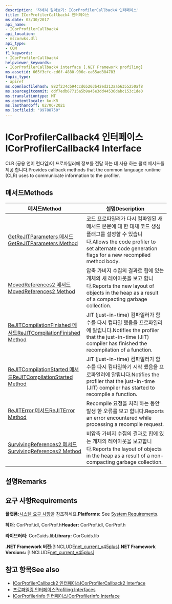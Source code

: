 ```yaml
---
description: '자세히 알아보기: ICorProfilerCallback4 인터페이스'
title: ICorProfilerCallback4 인터페이스
ms.date: 03/30/2017
api_name:
- ICorProfilerCallback4
api_location:
- mscorwks.dll
api_type:
- COM
f1_keywords:
- ICorProfilerCallback4
helpviewer_keywords:
- ICorProfilerCallback4 interface [.NET Framework profiling]
ms.assetid: 665f3cfc-cd6f-4880-906c-ea65ad384783
topic_type:
- apiref
ms.openlocfilehash: 882f234cb94ccd65203b42ed213aab6355250af8
ms.sourcegitcommit: ddf7edb67715a5b9a45e3dd44536dabc153c1de0
ms.translationtype: MT
ms.contentlocale: ko-KR
ms.lasthandoff: 02/06/2021
ms.locfileid: "99788750"
---
```

# <a name="icorprofilercallback4-interface"></a><span data-ttu-id="56001-103">ICorProfilerCallback4 인터페이스</span><span class="sxs-lookup"><span data-stu-id="56001-103">ICorProfilerCallback4 Interface</span></span>

<span data-ttu-id="56001-104">CLR (공용 언어 런타임)이 프로파일러에 정보를 전달 하는 데 사용 하는 콜백 메서드를 제공 합니다.</span><span class="sxs-lookup"><span data-stu-id="56001-104">Provides callback methods that the common language runtime (CLR) uses to communicate information to the profiler.</span></span>  
  
## <a name="methods"></a><span data-ttu-id="56001-105">메서드</span><span class="sxs-lookup"><span data-stu-id="56001-105">Methods</span></span>  
  
|<span data-ttu-id="56001-106">메서드</span><span class="sxs-lookup"><span data-stu-id="56001-106">Method</span></span>|<span data-ttu-id="56001-107">설명</span><span class="sxs-lookup"><span data-stu-id="56001-107">Description</span></span>|  
|------------|-----------------|  
|[<span data-ttu-id="56001-108">GetReJITParameters 메서드</span><span class="sxs-lookup"><span data-stu-id="56001-108">GetReJITParameters Method</span></span>](icorprofilercallback4-getrejitparameters-method.md)|<span data-ttu-id="56001-109">코드 프로파일러가 다시 컴파일된 새 메서드 본문에 대 한 대체 코드 생성 플래그를 설정할 수 있습니다.</span><span class="sxs-lookup"><span data-stu-id="56001-109">Allows the code profiler to set alternate code generation flags for a new recompiled method body.</span></span>|  
|[<span data-ttu-id="56001-110">MovedReferences2 메서드</span><span class="sxs-lookup"><span data-stu-id="56001-110">MovedReferences2 Method</span></span>](icorprofilercallback4-movedreferences2-method.md)|<span data-ttu-id="56001-111">압축 가비지 수집의 결과로 힙에 있는 개체의 새 레이아웃을 보고 합니다.</span><span class="sxs-lookup"><span data-stu-id="56001-111">Reports the new layout of objects in the heap as a result of a compacting garbage collection.</span></span>|  
|[<span data-ttu-id="56001-112">ReJITCompilationFinished 메서드</span><span class="sxs-lookup"><span data-stu-id="56001-112">ReJITCompilationFinished Method</span></span>](icorprofilercallback4-rejitcompilationfinished-method.md)|<span data-ttu-id="56001-113">JIT (just-in-time) 컴파일러가 함수를 다시 컴파일 했음을 프로파일러에 알립니다.</span><span class="sxs-lookup"><span data-stu-id="56001-113">Notifies the profiler that the just-in-time (JIT) compiler has finished the recompilation of a function.</span></span>|  
|[<span data-ttu-id="56001-114">ReJITCompilationStarted 메서드</span><span class="sxs-lookup"><span data-stu-id="56001-114">ReJITCompilationStarted Method</span></span>](icorprofilercallback4-rejitcompilationstarted-method.md)|<span data-ttu-id="56001-115">JIT (just-in-time) 컴파일러가 함수를 다시 컴파일하기 시작 했음을 프로파일러에 알립니다.</span><span class="sxs-lookup"><span data-stu-id="56001-115">Notifies the profiler that the just-in-time (JIT) compiler has started to recompile a function.</span></span>|  
|[<span data-ttu-id="56001-116">ReJITError 메서드</span><span class="sxs-lookup"><span data-stu-id="56001-116">ReJITError Method</span></span>](icorprofilercallback4-rejiterror-method.md)|<span data-ttu-id="56001-117">Recompile 요청을 처리 하는 동안 발생 한 오류를 보고 합니다.</span><span class="sxs-lookup"><span data-stu-id="56001-117">Reports an error encountered while processing a recompile request.</span></span>|  
|[<span data-ttu-id="56001-118">SurvivingReferences2 메서드</span><span class="sxs-lookup"><span data-stu-id="56001-118">SurvivingReferences2 Method</span></span>](icorprofilercallback4-survivingreferences2-method.md)|<span data-ttu-id="56001-119">비압축 가비지 수집의 결과로 힙에 있는 개체의 레이아웃을 보고합니다.</span><span class="sxs-lookup"><span data-stu-id="56001-119">Reports the layout of objects in the heap as a result of a non-compacting garbage collection.</span></span>|  
  
## <a name="remarks"></a><span data-ttu-id="56001-120">설명</span><span class="sxs-lookup"><span data-stu-id="56001-120">Remarks</span></span>  
  
## <a name="requirements"></a><span data-ttu-id="56001-121">요구 사항</span><span class="sxs-lookup"><span data-stu-id="56001-121">Requirements</span></span>  

 <span data-ttu-id="56001-122">**플랫폼:**[시스템 요구 사항](../../get-started/system-requirements.md)을 참조하세요.</span><span class="sxs-lookup"><span data-stu-id="56001-122">**Platforms:** See [System Requirements](../../get-started/system-requirements.md).</span></span>  
  
 <span data-ttu-id="56001-123">**헤더:** CorProf.idl, CorProf.h</span><span class="sxs-lookup"><span data-stu-id="56001-123">**Header:** CorProf.idl, CorProf.h</span></span>  
  
 <span data-ttu-id="56001-124">**라이브러리:** CorGuids.lib</span><span class="sxs-lookup"><span data-stu-id="56001-124">**Library:** CorGuids.lib</span></span>  
  
 <span data-ttu-id="56001-125">**.NET Framework 버전:**[!INCLUDE[net_current_v45plus](../../../../includes/net-current-v45plus-md.md)]</span><span class="sxs-lookup"><span data-stu-id="56001-125">**.NET Framework Versions:** [!INCLUDE[net_current_v45plus](../../../../includes/net-current-v45plus-md.md)]</span></span>  
  
## <a name="see-also"></a><span data-ttu-id="56001-126">참고 항목</span><span class="sxs-lookup"><span data-stu-id="56001-126">See also</span></span>

- [<span data-ttu-id="56001-127">ICorProfilerCallback2 인터페이스</span><span class="sxs-lookup"><span data-stu-id="56001-127">ICorProfilerCallback2 Interface</span></span>](icorprofilercallback2-interface.md)
- [<span data-ttu-id="56001-128">프로파일링 인터페이스</span><span class="sxs-lookup"><span data-stu-id="56001-128">Profiling Interfaces</span></span>](profiling-interfaces.md)
- [<span data-ttu-id="56001-129">ICorProfilerInfo 인터페이스</span><span class="sxs-lookup"><span data-stu-id="56001-129">ICorProfilerInfo Interface</span></span>](icorprofilerinfo-interface.md)
